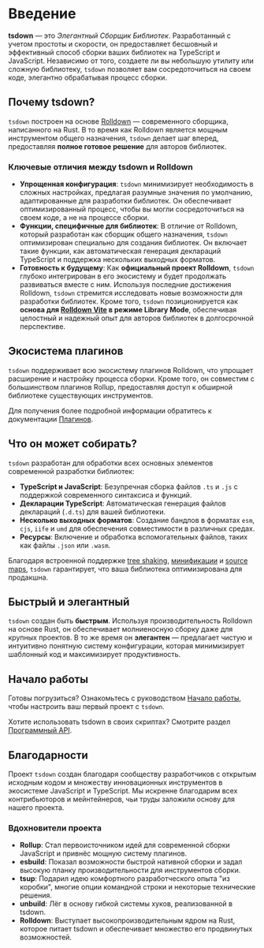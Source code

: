 # Введение

**tsdown** — это _Элегантный Сборщик Библиотек_. Разработанный с учетом простоты и скорости, он предоставляет бесшовный и эффективный способ сборки ваших библиотек на TypeScript и JavaScript. Независимо от того, создаете ли вы небольшую утилиту или сложную библиотеку, `tsdown` позволяет вам сосредоточиться на своем коде, элегантно обрабатывая процесс сборки.

## Почему tsdown?

`tsdown` построен на основе [Rolldown](https://rolldown.rs/) — современного сборщика, написанного на Rust. В то время как Rolldown является мощным инструментом общего назначения, `tsdown` делает шаг вперед, предоставляя **полное готовое решение** для авторов библиотек.

### Ключевые отличия между tsdown и Rolldown

- **Упрощенная конфигурация**: `tsdown` минимизирует необходимость в сложных настройках, предлагая разумные значения по умолчанию, адаптированные для разработки библиотек. Он обеспечивает оптимизированный процесс, чтобы вы могли сосредоточиться на своем коде, а не на процессе сборки.
- **Функции, специфичные для библиотек**: В отличие от Rolldown, который разработан как сборщик общего назначения, `tsdown` оптимизирован специально для создания библиотек. Он включает такие функции, как автоматическая генерация деклараций TypeScript и поддержка нескольких выходных форматов.
- **Готовность к будущему**: Как **официальный проект Rolldown**, `tsdown` глубоко интегрирован в его экосистему и будет продолжать развиваться вместе с ним. Используя последние достижения Rolldown, `tsdown` стремится исследовать новые возможности для разработки библиотек. Кроме того, `tsdown` позиционируется как **основа для [Rolldown Vite](https://github.com/vitejs/rolldown-vite) в режиме Library Mode**, обеспечивая целостный и надежный опыт для авторов библиотек в долгосрочной перспективе.

## Экосистема плагинов

`tsdown` поддерживает всю экосистему плагинов Rolldown, что упрощает расширение и настройку процесса сборки. Кроме того, он совместим с большинством плагинов Rollup, предоставляя доступ к обширной библиотеке существующих инструментов. 

Для получения более подробной информации обратитесь к документации [Плагинов](../advanced/plugins.md).

## Что он может собирать?

`tsdown` разработан для обработки всех основных элементов современной разработки библиотек:

- **TypeScript и JavaScript**: Безупречная сборка файлов `.ts` и `.js` с поддержкой современного синтаксиса и функций.
- **Декларации TypeScript**: Автоматическая генерация файлов деклараций (`.d.ts`) для вашей библиотеки.
- **Несколько выходных форматов**: Создание бандлов в форматах `esm`, `cjs`, `iife` и `umd` для обеспечения совместимости в различных средах.
- **Ресурсы**: Включение и обработка вспомогательных файлов, таких как файлы `.json` или `.wasm`. 

Благодаря встроенной поддержке [tree shaking](../options/tree-shaking.md), [минификации](../options/minification.md) и [source maps](../options/sourcemap.md), `tsdown` гарантирует, что ваша библиотека оптимизирована для продакшна.

## Быстрый и элегантный

`tsdown` создан быть **быстрым**. Используя производительность Rolldown на основе Rust, он обеспечивает молниеносную сборку даже для крупных проектов. В то же время он **элегантен** — предлагает чистую и интуитивно понятную систему конфигурации, которая минимизирует шаблонный код и максимизирует продуктивность.

## Начало работы

Готовы погрузиться? Ознакомьтесь с руководством [Начало работы](./getting-started.md), чтобы настроить ваш первый проект с `tsdown`.

Хотите использовать tsdown в своих скриптах? Смотрите раздел [Программный API](../advanced/programmatic-usage.md).

## Благодарности

Проект `tsdown` создан благодаря сообществу разработчиков с открытым исходным кодом и множеству инновационных инструментов в экосистеме JavaScript и TypeScript. Мы искренне благодарим всех контрибьюторов и мейнтейнеров, чьи труды заложили основу для нашего проекта.

### Вдохновители проекта

- **Rollup**: Стал первоисточником идей для современной сборки JavaScript и привнёс мощную систему плагинов.
- **esbuild**: Показал возможности быстрой нативной сборки и задал высокую планку производительности для инструментов сборки.
- **tsup**: Подарил идею комфортного разработческого опыта "из коробки", многие опции командной строки и некоторые технические решения.
- **unbuild**: Лёг в основу гибкой системы хуков, реализованной в tsdown.
- **Rolldown**: Выступает высокопроизводительным ядром на Rust, которое питает tsdown и обеспечивает множество его продвинутых возможностей.
